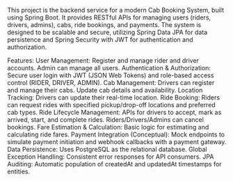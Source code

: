 This project is the backend service for a modern Cab Booking System, built using Spring Boot. It provides RESTful APIs for managing users (riders, drivers, admins), cabs, ride bookings, and payments.
The system is designed to be scalable and secure, utilizing Spring Data JPA for data persistence and Spring Security with JWT for authentication and authorization.

Features:
User Management: 
Register and manage rider and driver accounts. Admin can manage all users.
Authentication & Authorization:
Secure user login with JWT (JSON Web Tokens) and role-based access control (RIDER, DRIVER, ADMIN).
Cab Management: 
Drivers can register and manage their cabs. Update cab details and availability.
Location Tracking:
Drivers can update their real-time location.
Ride Booking:
Riders can request rides with specified pickup/drop-off locations and preferred cab types.
Ride Lifecycle Management: 
APIs for drivers to accept, mark as arrived, start, and complete rides. Riders/Drivers/Admins can cancel bookings.
Fare Estimation & Calculation: 
Basic logic for estimating and calculating ride fares.
Payment Integration (Conceptual): 
Mock endpoints to simulate payment initiation and webhook callbacks with a payment gateway.
Data Persistence: 
Uses PostgreSQL as the relational database.
Global Exception Handling: 
Consistent error responses for API consumers.
JPA Auditing:
Automatic population of createdAt and updatedAt timestamps for entities.
